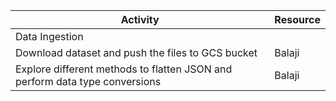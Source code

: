 Activity										|	Resource
-------------										|	------------
Data Ingestion										|			
	Download dataset and push the files to GCS bucket				|	Balaji		
	Explore different methods to flatten JSON and perform data type conversions 	|	Balaji		